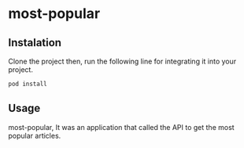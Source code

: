 

# most-popular

## Instalation

Clone the project then, run the following line for integrating it into your project.

```ruby
pod install
```

## Usage

most-popular, It was an application that called the API to get the most popular articles.

